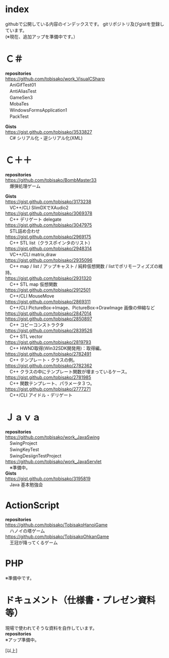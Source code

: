 # index
githubで公開している内容のインデックスです。  gitリポジトリ及びgistを登録しています。  
(※現在、追加アップを準備中です。）  

# Ｃ＃  
  **repositories**  
  <https://github.com/tobisako/work_VisualCSharp>  
  　AniGifTest01  
  　AntiAliasTest  
  　GameSen3  
  　MobaTes  
  　WindowsFormsApplication1  
  　PackTest  

  **Gists**  
  <https://gist.github.com/tobisako/3533827>  
  　C# シリアル化・逆シリアル化(XML)  

# Ｃ＋＋  
**repositories**  
<https://github.com/tobisako/BombMaster33>  
　爆弾処理ゲーム  

**Gists**  
<https://gist.github.com/tobisako/3173238>  
　VC++/CLI SlimDXでXAudio2  
<https://gist.github.com/tobisako/3069378>  
　C++ デリゲート delegate  
<https://gist.github.com/tobisako/3047975>  
　STL詰め合わせ  
<https://gist.github.com/tobisako/2969175>  
　C++ STL list（クラスポインタのリスト）  
<https://gist.github.com/tobisako/2948314>  
　VC++/CLI matrix,draw  
<https://gist.github.com/tobisako/2935096>  
　C++ map / list / アップキャスト / 純粋仮想関数 / listでポリモーフィズズの維持。  
<https://gist.github.com/tobisako/2931320>  
　C++ STL map 仮想関数  
<https://gist.github.com/tobisako/2912501>  
　C++/CLI MouseMove  
<https://gist.github.com/tobisako/2869311>  
　C++/CLI PictureBox->Image、PictureBox->DrawImage 画像の伸縮など  
<https://gist.github.com/tobisako/2847014>  
<https://gist.github.com/tobisako/2850897>  
　C++ コピーコンストラクタ  
<https://gist.github.com/tobisako/2839526>  
　C++ STL vector  
<https://gist.github.com/tobisako/2819793>  
　C++ HWND取得(Win32SDK開発用)：取得編。  
<https://gist.github.com/tobisako/2782491>  
　C++ テンプレート・クラスの例。  
<https://gist.github.com/tobisako/2782362>    
　C++ クラスの中にテンプレート関数が埋まっているケース。  
<https://gist.github.com/tobisako/2781985>  
　C++ 関数テンプレート、パラメータ３つ。  
<https://gist.github.com/tobisako/2777271>  
　C++/CLI アイドル・デリゲート  

# Ｊａｖａ  
**repositories**  
<https://github.com/tobisako/work_JavaSwing>  
　SwingProject  
　SwingKeyTest  
　SwingDesiignTestProject  
<https://github.com/tobisako/work_JavaServlet>  
　※準備中。  
**Gists**  
<https://gist.github.com/tobisako/3195819>  
　Java 基本勉強会  

# ActionScript  
**repositories**  
<https://github.com/tobisako/TobisakoHanoiGame>  
　ハノイの塔ゲーム  
<https://github.com/tobisako/TobisakoOhkanGame>  
　王冠が降ってくるゲーム  

# PHP  
※準備中です。  

# ドキュメント（仕様書・プレゼン資料等）  
現場で使われてそうな資料を自作しています。  
**repositories**  
※アップ準備中。


[以上]
